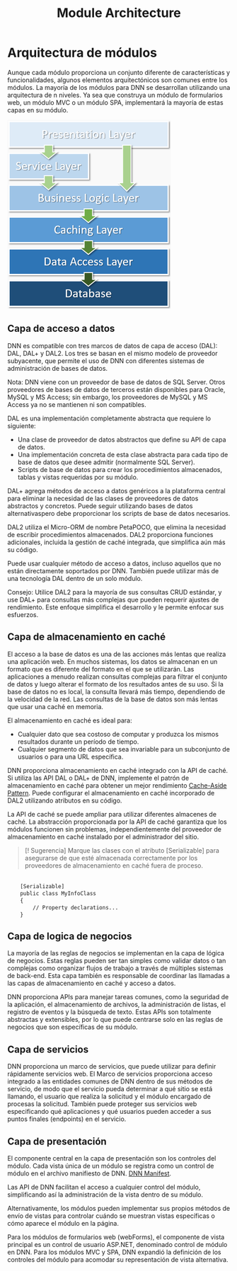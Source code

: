 ﻿---
uid: module-architecture
locale: es
title: Module Architecture
dnnversion: 09.02.00
related-topics: dnn-manifest-schema,module-features,developers-creating-modules-overview,about-evs
links: ["[DNN Module APIs](https://www.dnnsoftware.com/dnn-api/)"]
---

# Arquitectura de módulos

Aunque cada módulo proporciona un conjunto diferente de características y funcionalidades, algunos elementos arquitectónicos son comunes entre los módulos. La mayoría de los módulos para DNN se desarrollan utilizando una arquitectura de n niveles. Ya sea que construya un módulo de formularios web, un módulo MVC o un módulo SPA, implementará la mayoría de estas capas en su módulo.


![Arquitectura de módulos](/images/gra-module-architecture.png)


## Capa de acceso a datos

DNN es compatible con tres marcos de datos de capa de acceso (DAL): DAL, DAL+ y DAL2. Los tres se basan en el mismo modelo de proveedor subyacente, que permite el uso de DNN con diferentes sistemas de administración de bases de datos.

Nota: DNN viene con un proveedor de base de datos de SQL Server. Otros proveedores de bases de datos de terceros están disponibles para Oracle, MySQL y MS Access; sin embargo, los proveedores de MySQL y MS Access ya no se mantienen ni son compatibles.

DAL es una implementación completamente abstracta que requiere lo siguiente:

*   Una clase de proveedor de datos abstractos que define su API de capa de datos.
*   Una implementación concreta de esta clase abstracta para cada tipo de base de datos que desee admitir (normalmente SQL Server).
*   Scripts de base de datos para crear los procedimientos almacenados, tablas y vistas requeridas por su módulo.

DAL+ agrega métodos de acceso a datos genéricos a la plataforma central para eliminar la necesidad de las clases de proveedores de datos abstractos y concretos. Puede seguir utilizando bases de datos alternativaspero debe proporcionar los scripts de base de datos necesarios.

DAL2 utiliza el Micro-ORM de nombre PetaPOCO, que elimina la necesidad de escribir procedimientos almacenados. DAL2 proporciona funciones adicionales, incluida la gestión de caché integrada, que simplifica aún más su código.

Puede usar cualquier método de acceso a datos, incluso aquellos que no están directamente soportados por DNN. También puede utilizar más de una tecnología DAL dentro de un solo módulo.

Consejo: Utilice DAL2 para la mayoría de sus consultas CRUD estándar, y use DAL+ para consultas más complejas que pueden requerir ajustes de rendimiento. Este enfoque simplifica el desarrollo y le permite enfocar sus esfuerzos.

## Capa de almacenamiento en caché

El acceso a la base de datos es una de las acciones más lentas que realiza una aplicación web. En muchos sistemas, los datos se almacenan en un formato que es diferente del formato en el que se utilizarán. Las aplicaciones a menudo realizan consultas complejas para filtrar el conjunto de datos y luego alterar el formato de los resultados antes de su uso. Si la base de datos no es local, la consulta llevará más tiempo, dependiendo de la velocidad de la red. Las consultas de la base de datos son más lentas que usar una caché en memoria.

El almacenamiento en caché es ideal para:

*   Cualquier dato que sea costoso de computar y produzca los mismos resultados durante un período de tiempo.
*   Cualquier segmento de datos que sea invariable para un subconjunto de usuarios o para una URL específica.

DNN proporciona almacenamiento en caché integrado con la API de caché.  Si utiliza las API DAL o DAL+ de DNN, implemente el patrón de almacenamiento en caché para obtener un mejor rendimiento [Cache-Aside Pattern](https://docs.microsoft.com/en-us/azure/architecture/patterns/cache-aside). Puede configurar el almacenamiento en caché incorporado de DAL2 utilizando atributos en su código.

La API de caché se puede ampliar para utilizar diferentes almacenes de caché. La abstracción proporcionada por la API de caché garantiza que los módulos funcionen sin problemas, independientemente del proveedor de almacenamiento en caché instalado por el administrador del sitio.

> [! Sugerencia] Marque las clases con el atributo [Serializable] para asegurarse de que esté almacenada correctamente por los proveedores de almacenamiento en caché fuera de proceso.

```

    [Serializable]
    public class MyInfoClass
    {
        // Property declarations...
    }

```

## Capa de logica de negocios

La mayoría de las reglas de negocios se implementan en la capa de lógica de negocios. Estas reglas pueden ser tan simples como validar datos o tan complejas como organizar flujos de trabajo a través de múltiples sistemas de back-end. Esta capa también es responsable de coordinar las llamadas a las capas de almacenamiento en caché y acceso a datos.

DNN proporciona APIs para manejar tareas comunes, como la seguridad de la aplicación, el almacenamiento de archivos, la administración de listas, el registro de eventos y la búsqueda de texto. Estas APIs son totalmente abstractas y extensibles, por lo que puede centrarse solo en las reglas de negocios que son específicas de su módulo.

## Capa de servicios

DNN proporciona un marco de servicios, que puede utilizar para definir rápidamente servicios web. El Marco de servicios proporciona acceso integrado a las entidades comunes de DNN dentro de sus métodos de servicio, de modo que el servicio pueda determinar a qué sitio se está llamando, el usuario que realiza la solicitud y el módulo encargado de procesas la solicitud. También puede proteger sus servicios web especificando qué aplicaciones y qué usuarios pueden acceder a sus puntos finales (endpoints) en el servicio.

## Capa de presentación

El componente central en la capa de presentación son los controles del módulo. Cada vista única de un módulo se registra como un control de módulo en el archivo manifiesto  de DNN. [DNN Manifest](xref:dnn-manifest-schema).

Las API de DNN facilitan el acceso a cualquier control del módulo, simplificando así la administración de la vista dentro de su módulo.

Alternativamente, los módulos pueden implementar sus propios métodos de envío de vistas para controlar cuándo se muestran vistas específicas o cómo aparece el módulo en la página.

Para los módulos de formularios web (webForms), el componente de vista principal es un control de usuario ASP.NET, denominado control de módulo en DNN. Para los módulos MVC y SPA, DNN expandió la definición de los controles del módulo para acomodar su representación de vista alternativa.
